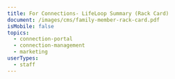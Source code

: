 ```yaml
---
title: For Connections- LifeLoop Summary (Rack Card)
document: /images/cms/family-member-rack-card.pdf
isMobile: false
topics:
  - connection-portal
  - connection-management
  - marketing
userTypes:
  - staff
---
```

